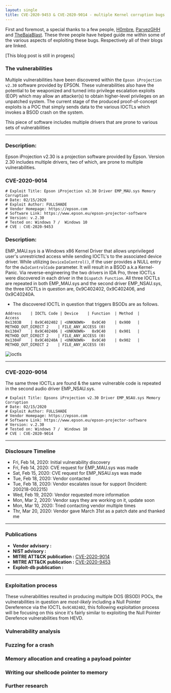 ```yaml
---
layout: single
title: CVE-2020-9453 & CVE-2020-9014 - multiple Kernel corruption bugs
---
```


First and foremost, a special thanks to a few people, [H0mbre](https://h0mbre.github.io), [ParvezGHH](http://www.greyhathacker.net) and [TheBajaBlast](https://connormcgarr.github.io). These three people have helped guide me within some of the various aspects of exploiting these bugs. Respectively all of their blogs are linked.

[This blog post is still in progess]

### The vulnerabilities

Multiple vulnerabilities have been discovered within the `Epson iProjection v2.30` software provided by EPSON. These vulnerabilities also have the potential to be weaponized and turned into privilege escalation exploits (EOP) which may allow an attacker(s) to obtain higher-level privileges on an unpatched system. The current stage of the produced proof-of-concept exploits is a POC that simply sends data to the various IOCTLs which invokes a BSOD crash on the system.

This piece of software includes multiple drivers that are prone to various sets of vulnerabilities 

----

### Description:

Epson iProjection v2.30 is a projection software provided by Epson. Version 2.30 includes multiple drivers, two of which, are prone to multiple vulnerabilities. 

### CVE-2020-9014

```
# Exploit Title: Epson iProjection v2.30 Driver EMP_MAU.sys Memory Corruption
# Date: 02/15/2020
# Exploit Author: FULLSHADE
# Vendor Homepage: https://epson.com
# Software Link: https://www.epson.eu/epson-projector-software
# Version: v.2.30
# Tested on: Windows 7 /  Windows 10
# CVE : CVE-2020-9453
```

### Description:

EMP_MAU.sys is a  Windows x86 Kernel Driver that allows unprivileged user's unrestricted access while sending IOCTL's to the associated device driver. While utilizing `DeviceIoControl()`, if the user provides a NULL entry for the `dwIoControlCode` parameter. It will result in a BSOD a.k.a Kernel-Panic. Via reverse-engineering the two drivers in IDA Pro, three IOCTLs were discovered in each driver in the `Dispatch Function`. All three IOCTLs are repeated in both EMP_MAU.sys and the second driver EMP_NSAU.sys, the three IOCTLs in question are, 0x9C402402, 0x9C402406, and 0x9C40240A.

- The discovered IOCTL in question that triggers BSODs are as follows.

```
Address    | IOCTL Code | Device    | Function  | Method  |                    Access
0x1303B    | 0x9C402402 | <UNKNOWN>   0x9C40    | 0x900   | METHOD_OUT_DIRECT 2    | FILE_ANY_ACCESS (0)
0x13047    | 0x9C402406 | <UNKNOWN>   0x9C40    | 0x901   | METHOD_OUT_DIRECT 2    | FILE_ANY_ACCESS (0)
0x1304F    | 0x9C40240A | <UNKNOWN>   0x9C40    | 0x902   | METHOD_OUT_DIRECT 2    | FILE_ANY_ACCESS (0)
```

![ioctls](https://raw.githubusercontent.com/FULLSHADE/CVE-2020-9453_-_CVE-2020-9014/master/ioctls.png)

----

### CVE-2020-9014


The same three IOCTLs are found & the same vulnerable code is repeated in the second audio driver EMP_NSAU.sys.

```
# Exploit Title: Epsons iProjection v2.30 Driver EMP_NSAU.sys Memory Corruption
# Date: 02/15/2020
# Exploit Author: FULLSHADE
# Vendor Homepage: https://epson.com
# Software Link: https://www.epson.eu/epson-projector-software
# Version: v.2.30
# Tested on: Windows 7 /  Windows 10
# CVE : CVE-2020-9014
```
----

### Disclosure Timeline

- Fri, Feb 14, 2020: Initial vulnerability discovery
- Fri, Feb 14, 2020: CVE request for EMP_MAU.sys was made
- Sat, Feb 15, 2020: CVE request for EMP_NSAU.sys was made
- Tue, Feb 18, 2020: Vendor contacted
- Tue, Feb 18, 2020: Vendor escalates issue for support (Incident: 200218-002215)
- Wed, Feb 19, 2020: Vendor requested more information
- Mon, Mar 2,  2020: Vendor says they are working on it, update soon
- Mon, Mar 10, 2020: Tried contacting vendor multiple times
- Thr, Mar 20, 2020: Vendor gave March 31st as a patch date and thanked me

----

### Publications

- **Vendor advisory :** 
- **NIST advisory :**
- **MITRE ATT&CK publication :** [CVE-2020-9014](https://cve.mitre.org/cgi-bin/cvename.cgi?name=CVE-2020-9014)
- **MITRE ATT&CK publication :** [CVE-2020-9453](https://cve.mitre.org/cgi-bin/cvename.cgi?name=CVE-2020-9453)
- **Exploit-db publication :**

----

### Exploitation process

These vulnerabilities resulted in producing multiple DOS (BSOD) POCs, the vulnerabilities in question are *most-likely* including a Null Pointer Dereference via the IOCTL `0x9C402402`, this following exploitation process will be focusing on this since it's fairly similar to exploiting the Null Pointer Derefence vulnerabilities from HEVD.

### Vulnerability analysis

### Fuzzing for a crash

### Memory allocation and creating a payload pointer

### Writing our shellcode pointer to memory

### Further research

